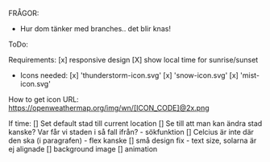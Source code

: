 FRÅGOR: 
- Hur dom tänker med branches.. det blir knas! 

ToDo: 

Requirements:
[x] responsive design
[X] show local time for sunrise/sunset

* Icons needed:
  [x] 'thunderstorm-icon.svg'
  [x] 'snow-icon.svg'
  [x] 'mist-icon.svg'

How to get icon URL:
https://openweathermap.org/img/wn/[ICON_CODE]@2x.png

If time:
[] Set default stad till current location
[] Se till att man kan ändra stad kanske? Var får vi staden i så fall ifrån? - sökfunktion
[] Celcius är inte där den ska (i paragrafen) - flex kanske
[] små design fix - text size, solarna är ej alignade
[] background image 
[] animation


